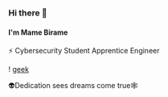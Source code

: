 ### Hi there 👋

#### I'm Mame Birame
⚡ Cybersecurity Student Apprentice Engineer

! [geek](https://i.pinimg.com/originals/8b/fd/01/8bfd01c18be1b5059bc0d7770d9dabf1.gif)

👽Dedication sees dreams come true🕸️
